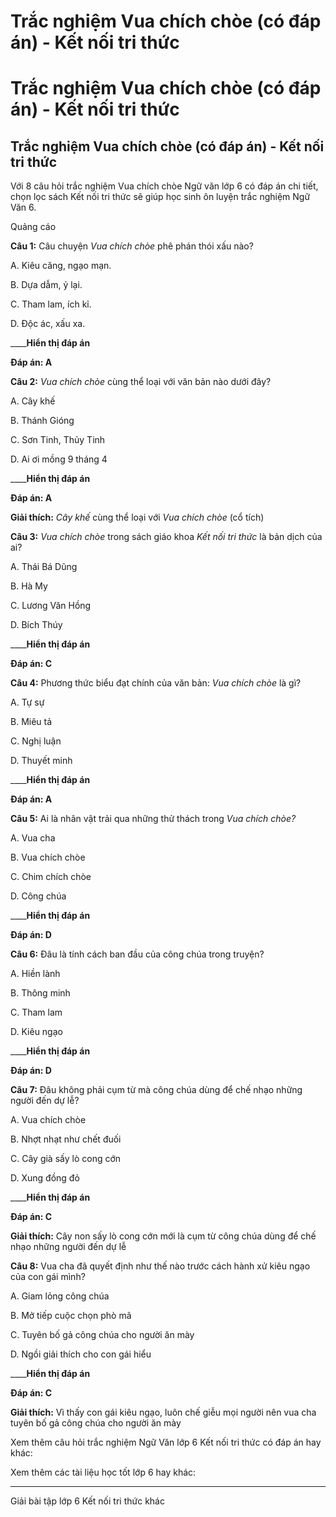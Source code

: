 # Trắc nghiệm Vua chích chòe (có đáp án) - Kết nối tri thức

# Trắc nghiệm Vua chích chòe (có đáp án) - Kết nối tri thức

## Trắc nghiệm Vua chích chòe (có đáp án) - Kết nối tri thức

Với 8 câu hỏi trắc nghiệm Vua chích chòe Ngữ văn lớp 6 có đáp án chi tiết, chọn lọc sách Kết nối tri thức sẽ giúp học sinh ôn luyện trắc nghiệm Ngữ Văn 6.

Quảng cáo

**Câu 1:** Câu chuyện _Vua chích chòe_ phê phán thói xấu nào?

A. Kiêu căng, ngạo mạn.

B. Dựa dẫm, ỷ lại.

C. Tham lam, ích kỉ.

D. Độc ác, xấu xa.

____**Hiển thị đáp án**

**Đáp án: A**

**Câu 2:** _Vua chích chòe_ cùng thể loại với văn bản nào dưới đây?

A. Cây khế

B. Thánh Gióng

C. Sơn Tinh, Thủy Tinh

D. Ai ơi mồng 9 tháng 4

____**Hiển thị đáp án**

**Đáp án: A**

**Giải thích:** _Cây khế_ cùng thể loại với _Vua chích chòe_ (cổ tích)

**Câu 3:** _Vua chích chòe_ trong sách giáo khoa _Kết nối tri thức_ là bản dịch của ai?

A. Thái Bá Dũng

B. Hà My

C. Lương Văn Hồng

D. Bích Thúy

____**Hiển thị đáp án**

**Đáp án: C**

**Câu 4:** Phương thức biểu đạt chính của văn bản: _Vua chích chòe_ là gì?

A. Tự sự

B. Miêu tả

C. Nghị luận

D. Thuyết minh

____**Hiển thị đáp án**

**Đáp án: A**

**Câu 5:** Ai là nhân vật trải qua những thử thách trong _Vua chích chòe?_

A. Vua cha

B. Vua chích chòe

C. Chim chích chòe

D. Công chúa

____**Hiển thị đáp án**

**Đáp án: D**

**Câu 6:** Đâu là tính cách ban đầu của công chúa trong truyện?

A. Hiền lành

B. Thông minh

C. Tham lam

D. Kiêu ngạo

____**Hiển thị đáp án**

**Đáp án: D**

**Câu 7:** Đâu không phải cụm từ mà công chúa dùng để chế nhạo những người đến dự lễ?

A. Vua chích chòe

B. Nhợt nhạt như chết đuối

C. Cây già sấy lò cong cớn

D. Xung đồng đỏ

____**Hiển thị đáp án**

**Đáp án: C**

**Giải thích:** Cây non sấy lò cong cớn mới là cụm từ công chúa dùng để chế nhạo những người đến dự lễ

**Câu 8:** Vua cha đã quyết định như thế nào trước cách hành xử kiêu ngạo của con gái mình?

A. Giam lỏng công chúa

B. Mở tiếp cuộc chọn phò mã

C. Tuyên bố gả công chúa cho người ăn mày

D. Ngồi giải thích cho con gái hiểu

____**Hiển thị đáp án**

**Đáp án: C**

**Giải thích:** Vì thấy con gái kiêu ngạo, luôn chế giễu mọi người nên vua cha tuyên bố gả công chúa cho người ăn mày

Xem thêm câu hỏi trắc nghiệm Ngữ Văn lớp 6 Kết nối tri thức có đáp án hay khác:

Xem thêm các tài liệu học tốt lớp 6 hay khác:

* * *

Giải bài tập lớp 6 Kết nối tri thức khác
